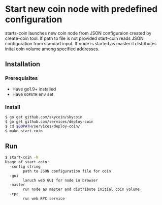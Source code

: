 # Start new coin node with predefined configuration

starts-coin launches new coin node from JSON configuraion created by create-coin tool.
If path to file is not provided start-coin reads JSON configuration from standart input. 
If node is started as master it distributes inital coin volume among specified addresses.

## Installation

### Prerequisites

* Have go1.9+ installed
* Have `GOPATH` env set

### Install

```bash
$ go get github.com/skycoin/skycoin
$ go get github.com/services/deploy-coin
$ cd $GOPATH/services/deploy-coin/
$ make start-coin
```

## Run

```bash
$ start-coin -h
Usage of start-coin:
  -config string
        path to JSON configuration file for coin
  -gui
        lanuch web GUI for node in browser
  -master
        run node as master and distribute initial coin volume
  -rpc
        run web RPC service
```


